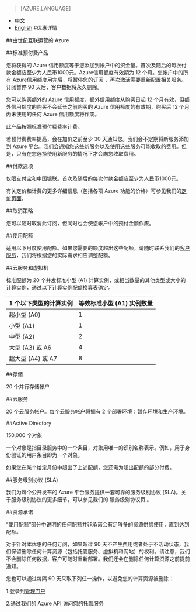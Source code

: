 <properties
	pageTitle=""
    description=""
    services=""
    documentationCenter=""
    authors=""
    manager=""
    editor=""
    tags=""/>

<tags ms.service="legal" ms.date="" wacn.date="" wacn.lang="cn"/>

> [AZURE.LANGUAGE]
- [中文](/offers/ms-mc-arz-33p/)
- [English](/offers/ms-mc-arz-33p-en/)
#优惠详情

##由世纪互联运营的 Azure

##标准预付费产品

您将获得的 Azure 信用额度等于您添加到帐户中的资金量。首次及随后的每次付款金额应至少为人民币1000元。Azure信用额度有效期为 12 个月。您帐户中的所有 Azure信用额度用完后，将暂停您的订阅 ，再次激活需要重新配置相关服务。订阅暂停 90 天后，客户数据将永久删除。

您可以购买额外的 Azure 信用额度，额外信用额度从购买日起 12 个月有效，但额外信用额度的购买不会延长之前购买的 Azure 信用额度的有效期，购买后 12 个月内未使用的任何 Azure 信用额度将作废。

此产品按照标准[预付费费率](https://www.azure.cn/pricing/overview/)计费。

若预付费费率提高，会在加价之前至少 30 天通知您。我们会不定期将新服务添加到 Azure 平台。我们会通知您这些新服务以及使用这些服务可能收取的费用。但是，只有在您选择使用新服务的情况下才会向您收取费用。

##付款选项

仅限支付宝和中国银联。首次及随后的每次付款金额应至少为人民币1000元。

有关定价和计费的更多详细信息（包括各项 Azure 功能的价格）可参见我们的[定价页面](https://www.azure.cn/pricing/overview/)。

##取消策略

您可以随时取消此订阅，但同时也会使您帐户中的预付金额作废。

##使用配额

适用以下月度使用配额。如果您需要的额度超出这些配额，请随时联系我们的[客户服务](https://www.azure.cn/support/contact/)，我们将根据您的实际需求相应调整配额。

##云服务和虚拟机

标准配额为 20 个并发标准小型 (A1) 计算实例，或相当数量的其他类型或大小的计算实例，通过以下计算实例配额换算表确定。


|1 个以下类型的计算实例|等效标准小型 (A1) 实例数量|
|------------------|------------------|
|超小型 (A0) |1 |
|小型 (A1)| 1 |
|中型 (A2)| 2 |
|大型 (A3) 或 A6 |4 |
|超大型 (A4) 或 A7 |8 |

##存储

20 个并行存储帐户

##云服务

20 个云服务帐户。每个云服务帐户将拥有 2 个部署环境：暂存环境和生产环境。

##Active Directory

150,000 个对象

一个对象是指目录服务中的一个条目，对象用唯一的识别名称表示。例如，用于身份验证的用户条目即为一个对象。

如果您在某个给定月份中超出了上述配额，您还需为超出配额的部分付费。

##服务级别协议 (SLA)

我们为每个公开发布的 Azure 平台服务提供一套可靠的服务级别协议 (SLA)。关于服务级别协议的更多细节，可以参见我们的 服务级别协议页 。

##资源承诺

“使用配额”部分中说明的任何配额并非承诺会有足够多的资源供您使用，直到达到配额。

对于针对本优惠的任何订阅，如果超过 90 天不产生费用或者处于不活动状态，我们保留删除任何计算资源（包括托管服务、虚拟机和网站）的权利。请注意，我们不会删除任何数据，客户可随时重新部署。我们还会在删除任何计算资源之前提前通知。

您也可以通过每隔 90 天采取下列任一操作，以避免您的计算资源被删除：

 1.登录到[管理门户](https://manage.windowsazure.cn/)

 2.通过我们的 Azure API 访问您的托管服务
